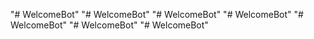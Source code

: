"# WelcomeBot" 
"# WelcomeBot" 
"# WelcomeBot" 
"# WelcomeBot" 
"# WelcomeBot" 
"# WelcomeBot" 
"# WelcomeBot" 
